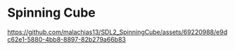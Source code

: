 # Spinning Cube

https://github.com/malachias13/SDL2_SpinningCube/assets/69220988/e9dc62e1-5880-4bb8-8897-82b279a66b83


